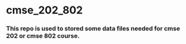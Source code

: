 # cmse_202_802

### This repo is used to stored some data files needed for cmse 202 or cmse 802 course.
